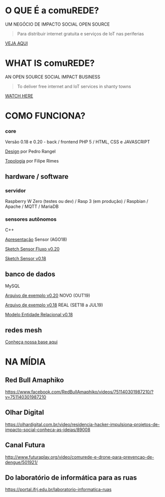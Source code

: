 

# O QUE É a comuREDE?

UM NEGÓCIO DE IMPACTO SOCIAL OPEN SOURCE
   > Para distribuir internet gratuita e serviços de IoT nas periferias

[VEJA AQUI](https://www.facebook.com/comuREDE/videos/897710280400227/)


# WHAT IS comuREDE?
  
AN OPEN SOURCE SOCIAL IMPACT BUSINESS
   > To deliver free internet and IoT services in shanty towns

[WATCH HERE](https://youtu.be/DjV8mJWbhzo)


# COMO FUNCIONA?
   
### core

Versão 0.18 e 0.20 - back / frontend
PHP 5 / HTML, CSS e JAVASCRIPT

[Design](https://olha.ai/gRUrx) por Pedro Rangel

[Topologia](https://olha.ai/BlYuA) por Filipe Rimes    
   
## hardware / software

### servidor
Raspberry W Zero (testes ou dev) / Rasp 3 (em produção) / Raspbian / Apache / MQTT / MariaDB 

### sensores autônomos
C++

[Apresentação](https://olha.ai/imh6d) Sensor (AGO18)
              
[Sketch Sensor Fluxo v0.20](https://www.dropbox.com/s/a0mwp6wxfzbavyx/Sensor_Auton_v02_AGUAf_LIME-CLOUDDEV_Node_ID24130-89_190120-B.zip?dl=0)

[Sketch Sensor v0.18](https://olha.ai/bYlY1)

## banco de dados
MySQL

[Arquivo de exemplo v0.20](https://www.dropbox.com/s/r2oboa51on5g88w/mysql_dump_081019.sql?dl=0) NOVO (OUT19)

[Arquivo de exemplo v0.18](https://olha.ai/2nTZp) REAL (SET18 a JUL19)

[Modelo Entidade Relacional v0.18](https://olha.ai/2fUSM)

## redes mesh

[Conheça nossa base aqui](https://commotionwireless.net/)

# NA MÍDIA

## Red Bull Amaphiko
https://www.facebook.com/RedBullAmaphiko/videos/751140301987210/?v=751140301987210

## Olhar Digital
https://olhardigital.com.br/video/residencia-hacker-impulsiona-projetos-de-impacto-social-conheca-as-ideias/89008

## Canal Futura
http://www.futuraplay.org/video/comurede-e-drone-para-prevencao-de-dengue/501921/

## Do laboratório de informática para as ruas
https://portal.ifrj.edu.br/laboratorio-informatica-ruas
